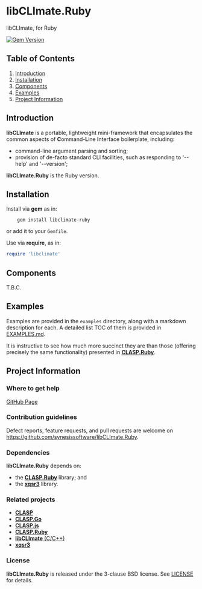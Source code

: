 # libCLImate.Ruby
libCLImate, for Ruby

[![Gem Version](https://badge.fury.io/rb/libclimate-ruby.svg)](https://badge.fury.io/rb/libclimate-ruby)

## Table of Contents

1. [Introduction](#introduction)
2. [Installation](#installation)
3. [Components](#components)
4. [Examples](#examples)
5. [Project Information](#project-information)

## Introduction

**libCLImate** is a portable, lightweight mini-framework that encapsulates the common aspects of **C**ommand-**L**ine **I**nterface boilerplate, including:

- command-line argument parsing and sorting;
- provision of de-facto standard CLI facilities, such as responding to '--help' and '--version';

**libCLImate.Ruby** is the Ruby version.

## Installation

Install via **gem** as in:

```
	gem install libclimate-ruby
```

or add it to your `Gemfile`.

Use via **require**, as in:

```Ruby
require 'libclimate'
```

## Components

T.B.C.

## Examples

Examples are provided in the ```examples``` directory, along with a markdown description for each. A detailed list TOC of them is provided in [EXAMPLES.md](./EXAMPLES.md).

It is instructive to see how much more succinct they are than those (offering precisely the same functionality) presented in [**CLASP.Ruby**](https://github.com/synesissoftware/CLASP.Ruby).

## Project Information

### Where to get help

[GitHub Page](https://github.com/synesissoftware/libCLImate.Ruby "GitHub Page")

### Contribution guidelines

Defect reports, feature requests, and pull requests are welcome on https://github.com/synesissoftware/libCLImate.Ruby.

### Dependencies

**libCLImate.Ruby** depends on:

* the [**CLASP.Ruby**](https://github.com/synesissoftware/CLASP.Ruby) library; and
* the [**xqsr3**](https://github.com/synesissoftware/xqsr3) library.

### Related projects

* [**CLASP**](https://github.com/synesissoftware/CLASP/)
* [**CLASP.Go**](https://github.com/synesissoftware/CLASP.Go/)
* [**CLASP.js**](https://github.com/synesissoftware/CLASP.js/)
* [**CLASP.Ruby**](https://github.com/synesissoftware/CLASP.Ruby/)
* [**libCLImate** (C/C++)](https://github.com/synesissoftware/libCLImate.Ruby)
* [**xqsr3**](https://github.com/synesissoftware.com/libCLImate.Ruby-xml/)

### License

**libCLImate.Ruby** is released under the 3-clause BSD license. See [LICENSE](./LICENSE) for details.
